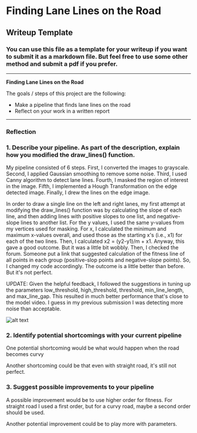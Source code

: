 # **Finding Lane Lines on the Road** 

## Writeup Template

### You can use this file as a template for your writeup if you want to submit it as a markdown file. But feel free to use some other method and submit a pdf if you prefer.

---

**Finding Lane Lines on the Road**

The goals / steps of this project are the following:
* Make a pipeline that finds lane lines on the road
* Reflect on your work in a written report


[//]: # (Image References)

[image1]: ./examples/grayscale.jpg "Grayscale"

---

### Reflection

### 1. Describe your pipeline. As part of the description, explain how you modified the draw_lines() function.

My pipeline consisted of 6 steps. First, I converted the images to grayscale. Second, I applied Gaussian smoothing to remove some noise. Third, I used Canny algorithm to detect lane lines. Fourth, I masked the region of interest in the image. Fifth, I implemented a Hough Transformation on the edge detected image. Finally, I drew the lines on the edge image.

In order to draw a single line on the left and right lanes, my first attempt at modifying the draw_lines() function was by calculating the slope of each line, and then adding lines with positive slopes to one list, and negative-slope lines to another list. For the y values, I used the same y-values from my vertices used for masking. For x, I calculated the minimum and maximum x-values overall, and used those as the starting x's (i.e., x1) for each of the two lines. Then, I calculated x2 = (y2-y1)/m + x1. Anyway, this gave a good outcome. But it was a little bit wobbly. Then, I checked the forum. Someone put a link that suggested calculation of the fitness line of all points in each group (positive-slop points and negative-slope points). So, I changed my code accordingly. The outcome is a little better than before. But it's not perfect.

UPDATE: Given the helpful feedback, I followed the suggestions in tuning up the parameters low_threshold, high_threshold, threshold, min_line_length, and max_line_gap. This resulted in much better performance that's close to the model video. I guess in my previous submission I was detecting more noise than acceptable.


![alt text][image1]


### 2. Identify potential shortcomings with your current pipeline


One potential shortcoming would be what would happen when the road becomes curvy 

Another shortcoming could be that even with straight road, it's still not perfect.


### 3. Suggest possible improvements to your pipeline

A possible improvement would be to use higher order for fitness. For straight road I used a first order, but for a curvy road, maybe a second order should be used.

Another potential improvement could be to play more with parameters.
